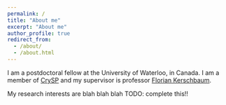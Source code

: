 ```yaml
---
permalink: /
title: "About me"
excerpt: "About me"
author_profile: true
redirect_from:
  - /about/
  - /about.html
---
```


I am a postdoctoral fellow at the University of Waterloo, in Canada.
I am a member of [CrySP](https://crysp.uwaterloo.ca/) and my supervisor is professor [Florian Kerschbaum](https://cs.uwaterloo.ca/~fkerschb/).

My research interests are blah blah blah TODO: complete this!! 
